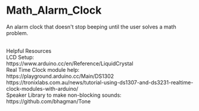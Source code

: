 # Math_Alarm_Clock
An alarm clock that doesn't stop beeping until the user solves a math problem.

<br>
Helpful Resources
<br>
LCD Setup:  <br>
https://www.arduino.cc/en/Reference/LiquidCrystal
<br>
Real Time Clock module help: <br>
https://playground.arduino.cc/Main/DS1302
https://tronixlabs.com.au/news/tutorial-using-ds1307-and-ds3231-realtime-clock-modules-with-arduino/
<br>
Speaker Library to make non-blocking sounds: <br>
https://github.com/bhagman/Tone
